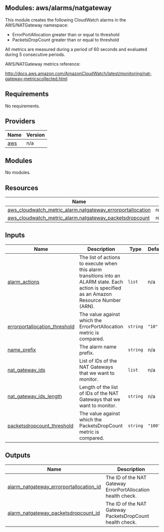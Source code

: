 ## Modules: aws/alarms/natgateway

This module creates the following CloudWatch alarms in the
AWS/NATGateway namespace:

  - ErrorPortAllocation greater than or equal to threshold
  - PacketsDropCount greater than or equal to threshold

All metrics are measured during a period of 60 seconds and evaluated
during 5 consecutive periods.

AWS/NATGateway metrics reference:

http://docs.aws.amazon.com/AmazonCloudWatch/latest/monitoring/nat-gateway-metricscollected.html

## Requirements

No requirements.

## Providers

| Name | Version |
|------|---------|
| <a name="provider_aws"></a> [aws](#provider\_aws) | n/a |

## Modules

No modules.

## Resources

| Name | Type |
|------|------|
| [aws_cloudwatch_metric_alarm.natgateway_errorportallocation](https://registry.terraform.io/providers/hashicorp/aws/latest/docs/resources/cloudwatch_metric_alarm) | resource |
| [aws_cloudwatch_metric_alarm.natgateway_packetsdropcount](https://registry.terraform.io/providers/hashicorp/aws/latest/docs/resources/cloudwatch_metric_alarm) | resource |

## Inputs

| Name | Description | Type | Default | Required |
|------|-------------|------|---------|:--------:|
| <a name="input_alarm_actions"></a> [alarm\_actions](#input\_alarm\_actions) | The list of actions to execute when this alarm transitions into an ALARM state. Each action is specified as an Amazon Resource Number (ARN). | `list` | n/a | yes |
| <a name="input_errorportallocation_threshold"></a> [errorportallocation\_threshold](#input\_errorportallocation\_threshold) | The value against which the ErrorPortAllocation metric is compared. | `string` | `"10"` | no |
| <a name="input_name_prefix"></a> [name\_prefix](#input\_name\_prefix) | The alarm name prefix. | `string` | n/a | yes |
| <a name="input_nat_gateway_ids"></a> [nat\_gateway\_ids](#input\_nat\_gateway\_ids) | List of IDs of the NAT Gateways that we want to monitor. | `list` | n/a | yes |
| <a name="input_nat_gateway_ids_length"></a> [nat\_gateway\_ids\_length](#input\_nat\_gateway\_ids\_length) | Length of the list of IDs of the NAT Gateways that we want to monitor. | `string` | n/a | yes |
| <a name="input_packetsdropcount_threshold"></a> [packetsdropcount\_threshold](#input\_packetsdropcount\_threshold) | The value against which the PacketsDropCount metric is compared. | `string` | `"100"` | no |

## Outputs

| Name | Description |
|------|-------------|
| <a name="output_alarm_natgateway_errorportallocation_id"></a> [alarm\_natgateway\_errorportallocation\_id](#output\_alarm\_natgateway\_errorportallocation\_id) | The ID of the NAT Gateway ErrorPortAllocation health check. |
| <a name="output_alarm_natgateway_packetsdropcount_id"></a> [alarm\_natgateway\_packetsdropcount\_id](#output\_alarm\_natgateway\_packetsdropcount\_id) | The ID of the NAT Gateway PacketsDropCount health check. |
